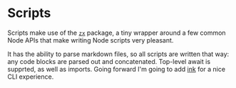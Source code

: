 # Scripts

Scripts make use of the [`zx`](https://github.com/google/zx) package, a tiny
wrapper around a few common Node APIs that make writing Node scripts very
pleasant.

It has the ability to parse markdown files, so all scripts are written that way:
any code blocks are parsed out and concatenated. Top-level await is supprted,
as well as imports. Going forward I'm going to add [ink](https://github.com/vadimdemedes/ink)
for a nice CLI experience.
